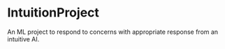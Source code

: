 # IntuitionProject
An ML project to respond to concerns with appropriate response from an intuitive AI.
